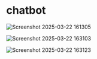 # chatbot
![Screenshot 2025-03-22 161305](https://github.com/user-attachments/assets/c04801b1-192e-4b09-bced-a84167ec16c3)

![Screenshot 2025-03-22 163103](https://github.com/user-attachments/assets/3b8a128a-b68e-4bb8-a2ec-7429185d68ba)

![Screenshot 2025-03-22 163123](https://github.com/user-attachments/assets/5dfd91e0-8a14-460a-b214-c57fd8ade21f)

